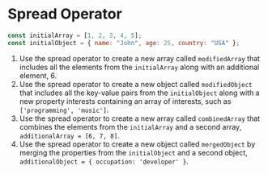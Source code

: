 # Spread Operator

```Javascript
const initialArray = [1, 2, 3, 4, 5];
const initialObject = { name: "John", age: 25, country: "USA" };
```

1. Use the spread operator  to create a new array called `modifiedArray` that includes all the elements from the `initialArray` along with an additional element, 6.
2. Use the spread operator to create a new object called `modifiedObject` that includes all the key-value pairs from the `initialObject` along with a new property interests containing an array of interests, such as `['programming', 'music']`.
3. Use the spread operator to create a new array called `combinedArray` that combines the elements from the `initialArray` and a second array, `additionalArray = [6, 7, 8]`.
4. Use the spread operator to create a new object called `mergedObject` by merging the properties from the `initialObject` and a second object, `additionalObject = { occupation: 'developer' }`.
